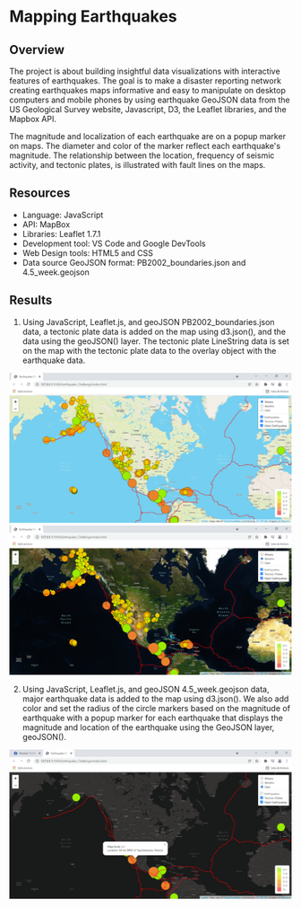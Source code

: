 # Mapping Earthquakes

## Overview

The project is about building insightful data visualizations with interactive features of earthquakes. The goal is to make a disaster reporting network creating earthquakes maps informative and easy to manipulate on desktop computers and mobile phones by using earthquake GeoJSON data from the US Geological Survey website, Javascript, D3, the Leaflet libraries, and the Mapbox API. 

The magnitude and localization of each earthquake are on a popup marker on maps. The diameter and color of the marker reflect each earthquake's magnitude. The relationship between the location, frequency of seismic activity, and tectonic plates, is illustrated with fault lines on the maps.

## Resources
  - Language: JavaScript
  - API: MapBox
  - Libraries: Leaflet 1.7.1
  - Development tool: VS Code and Google DevTools 
  - Web Design tools: HTML5 and CSS
  - Data source GeoJSON format: PB2002_boundaries.json and 4.5_week.geojson

## Results

1. Using JavaScript, Leaflet.js, and geoJSON PB2002_boundaries.json data, a tectonic plate data is added on the map using d3.json(), and the data using the geoJSON() layer. The tectonic plate LineString data is set on the map with the tectonic plate data to the overlay object with the earthquake data.

<img src="Resources/earthquakes1.png" width="700" />

<img src="Resources/earthquakes2.png" width="700" />

2. Using JavaScript, Leaflet.js, and geoJSON 4.5_week.geojson data, major earthquake data is added to the map using d3.json(). We also add color and set the radius of the circle markers based on the magnitude of earthquake with a popup marker for each earthquake that displays the magnitude and location of the earthquake using the GeoJSON layer, geoJSON().

<img src="Resources/earthquakes3.png" width="700" />
